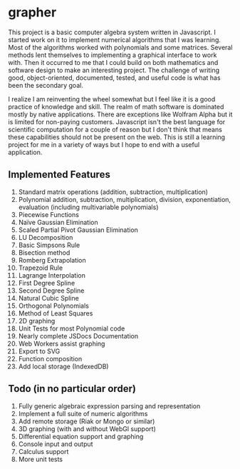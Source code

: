grapher
=======
This project is a basic computer algebra system written in Javascript. I started work on it to implement numerical algorithms that I was learning. Most of the algorithms worked with polynomials and some matrices. Several methods lent themselves to implementing a graphical interface to work with. Then it occurred to me that I could build on both mathematics and software design to make an interesting project. The challenge of writing good, object-oriented, documented, tested, and useful code is what has been the secondary goal. 

I realize I am reinventing the wheel somewhat but I feel like it is a good practice of knowledge and skill. The realm of math software is dominated mostly by native applications. There are exceptions like Wolfram Alpha but it is limited for non-paying customers. Javascript isn't the best language for scientific computation for a couple of reason but I don't think that means these capabilities should not be present on the web. This is still a learning project for me in a variety of ways but I hope to end with a useful application. 

Implemented Features
--------------------
1.  Standard matrix operations (addition, subtraction, multiplication)
2.	Polynomial addition, subtraction, multiplication, division, exponentiation, evaluation (including multivariable polynomials)
3.	Piecewise Functions
4.	Naïve Gaussian Elimination
5.	Scaled Partial Pivot Gaussian Elimination
6.	LU Decomposition
7.	Basic Simpsons Rule
8.	Bisection method
9.	Romberg Extrapolation
10.	Trapezoid Rule
11.	Lagrange Interpolation
12.	First Degree Spline
13.	Second Degree Spline
14.	Natural Cubic Spline 
15.	Orthogonal Polynomials
16.	Method of Least Squares
17.	2D graphing 
18.	Unit Tests for most Polynomial code
19.	Nearly complete JSDocs Documentation
20. Web Workers assist graphing
21. Export to SVG 
10. Function composition
3. Add local storage (IndexedDB)

Todo (in no particular order)
----------
1. Fully generic algebraic expression parsing and representation
2. Implement a full suite of numeric algorithms
4. Add remote storage (Riak or Mongo or similar)
5. 3D graphing (with and without WebGl support)
6. Differential equation support and graphing
7. Console input and output
8. Calculus support
9. More unit tests
